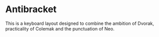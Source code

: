 # Antibracket

This is a keyboard layout designed to combine the ambition of Dvorak, practicality of Colemak and
the punctuation of Neo.
